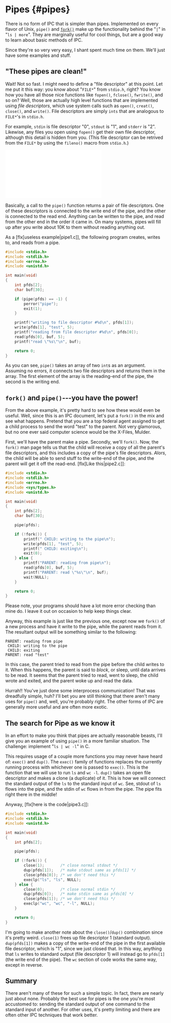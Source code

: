 <!-- Beej's guide to IPC

# vim: ts=4:sw=4:nosi:et:tw=72
-->

<!-- ======================================================= -->
<!-- Pipes -->
<!-- ======================================================= -->

# Pipes {#pipes}

There is no form of IPC that is simpler than pipes. Implemented on every
flavor of Unix, `pipe()` and [`fork()`](#fork) make up the functionality
behind the "`|`" in "`ls | more`". They are marginally useful for cool
things, but are a good way to learn about basic methods of IPC.

Since they're so very very easy, I shant spent much time on them. We'll
just have some examples and stuff.

## "These pipes are clean!"

Wait! Not so fast. I might need to define a "file descriptor" at this
point. Let me put it this way: you know about "`FILE*`" from `stdio.h`,
right? You know how you have all those nice functions like `fopen()`,
`fclose()`, `fwrite()`, and so on? Well, those  are actually high level
functions that are implemented using _file descriptors_, which use
system calls such as `open()`, `creat()`, `close()`, and `write()`.
File descriptors are simply `ints` that are analogous to `FILE*`'s in
`stdio.h`.

For example, `stdin` is file descriptor "0", `stdout` is "1", and
`stderr` is "2". Likewise, any files you open using `fopen()` get their
own file descriptor, although this detail is hidden from you. (This file
descriptor can be retrived from the `FILE*` by using the `fileno()`
macro from `stdio.h`.)

![How a pipe is organized.](pipe1.pdf "[How a pipe is organized]")

Basically, a call to the `pipe()` function returns a pair of file
descriptors. One of these descriptors is connected to the write end of
the pipe, and the other is connected to the read end. Anything can be
written to the pipe, and read from the other end in the order it came
in. On many systems, pipes will fill up after you write about 10K to
them without reading anything out.

As a [flx[useless example|pipe1.c]], the following program creates,
writes to, and reads from a pipe.

``` {.c .numberLines}
#include <stdio.h>
#include <stdlib.h>
#include <errno.h>
#include <unistd.h>

int main(void)
{
    int pfds[2];
    char buf[30];

    if (pipe(pfds) == -1) {
        perror("pipe");
        exit(1);
    }

    printf("writing to file descriptor #%d\n", pfds[1]);
    write(pfds[1], "test", 5);
    printf("reading from file descriptor #%d\n", pfds[0]);
    read(pfds[0], buf, 5);
    printf("read \"%s\"\n", buf);

    return 0;
}
```

As you can see, `pipe()` takes an array of two `int`s as an argument.
Assuming no errors, it connects two file descriptors and returns them in
the array. The first element of the array is the reading-end of the
pipe, the second is the writing end.

## `fork()` and `pipe()`---you have the power!

From the above example, it's pretty hard to see how these would even be
useful. Well, since this is an IPC document, let's put a `fork()` in the
mix and see what happens. Pretend that you are a top federal agent
assigned to get a child process to send the word "test" to the parent.
Not very glamorous, but no one ever said computer science would be the
X-Files, Mulder.

First, we'll have the parent make a pipe. Secondly, we'll `fork()`.
Now, the `fork()` man page tells us that the child will receive a copy
of all the parent's file descriptors, and this includes a copy of the
pipe's file descriptors. _Alors_, the child will be able to send stuff
to the write-end of the pipe, and the parent will get it off the
read-end. [flx[Like this|pipe2.c]]:

``` {.c .numberLines}
#include <stdio.h>
#include <stdlib.h>
#include <errno.h>
#include <sys/types.h>
#include <unistd.h>

int main(void)
{
    int pfds[2];
    char buf[30];

    pipe(pfds);

    if (!fork()) {
        printf(" CHILD: writing to the pipe\n");
        write(pfds[1], "test", 5);
        printf(" CHILD: exiting\n");
        exit(0);
    } else {
        printf("PARENT: reading from pipe\n");
        read(pfds[0], buf, 5);
        printf("PARENT: read \"%s\"\n", buf);
        wait(NULL);
    }

    return 0;
}
```

Please note, your programs should have a lot more error checking than
mine do. I leave it out on occasion to help keep things clear.

Anyway, this example is just like the previous one, except now we
`fork()` of a new process and have it write to the pipe, while the
parent reads from it. The resultant output will be something similar to
the following:

``` {.default}
PARENT: reading from pipe
 CHILD: writing to the pipe
 CHILD: exiting
PARENT: read "test"
```

In this case, the parent tried to read from the pipe before the child
writes to it. When this happens, the parent is said to _block_, or
sleep, until data arrives to be read. It seems that the parent tried to
read, went to sleep, the child wrote and exited, and the parent woke up
and read the data.

Hurrah!! You've just done some interprocess communication! That was
dreadfully simple, huh? I'll bet you are still thinking that there
aren't many uses for `pipe()` and, well, you're probably right. The
other forms of IPC are generally more useful and are often more exotic.

## The search for Pipe as we know it

In an effort to make you think that pipes are actually reasonable
beasts, I'll give you an example of using `pipe()` in a more familiar
situation. The challenge: implement "`ls | wc -l`" in C.

This requires usage of a couple more functions you may never have heard
of: `exec()` and `dup()`. The `exec()` family of functions replaces the
currently running process with whichever one is passed to `exec()`.
This is the function that we will use to run `ls` and `wc -l`. `dup()`
takes an open file descriptor and makes a clone (a duplicate) of it.
This is how we will connect the standard output of the `ls` to the
standard input of `wc`. See, stdout of `ls` flows into the pipe, and the
stdin of `wc` flows in from the pipe. The pipe fits right there in the
middle!

Anyway, [flx[here is the code|pipe3.c]]:

``` {.c .numberLines}
#include <stdio.h>
#include <stdlib.h>
#include <unistd.h>

int main(void)
{
    int pfds[2];

    pipe(pfds);

    if (!fork()) {
        close(1);       /* close normal stdout */
        dup(pfds[1]);   /* make stdout same as pfds[1] */
        close(pfds[0]); /* we don't need this */
        execlp("ls", "ls", NULL);
    } else {
        close(0);       /* close normal stdin */
        dup(pfds[0]);   /* make stdin same as pfds[0] */
        close(pfds[1]); /* we don't need this */
        execlp("wc", "wc", "-l", NULL);
    }

    return 0;
}
```

I'm going to make another note about the `close()`/`dup()` combination
since it's pretty weird. `close(1)` frees up file descriptor 1 (standard
output). `dup(pfds[1])` makes a copy of the write-end of the pipe in the
first available file descriptor, which is "1", since we just closed
that. In this way, anything that `ls` writes to standard output (file
descriptor 1) will instead go to `pfds[1]` (the write end of the pipe).
The `wc` section of code works the same way, except in reverse.

## Summary

There aren't many of these for such a simple topic. In fact, there are
nearly just about none. Probably the best use for pipes is the one
you're most accustomed to: sending the standard output of one command to
the standard input of another. For other uses, it's pretty limiting and
there are often other IPC techniques that work better.

